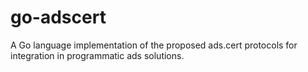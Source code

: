 # go-adscert
A Go language implementation of the proposed ads.cert protocols for integration in programmatic ads solutions.

